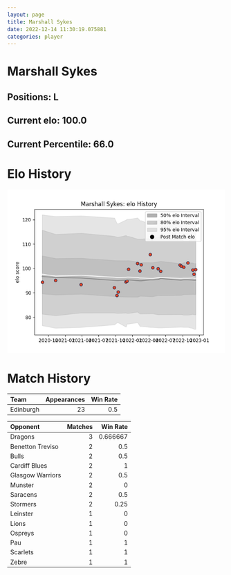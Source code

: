 ```yaml
---  
layout: page  
title: Marshall Sykes  
date: 2022-12-14 11:30:19.075881  
categories: player  
---
```

# Marshall Sykes

## Positions: L

## Current elo: 100.0

## Current Percentile: 66.0

# Elo History


![elo history](history_MarshallSykes.png)
# Match History


| Team      |   Appearances |   Win Rate |
|:----------|--------------:|-----------:|
| Edinburgh |            23 |        0.5 |

| Opponent         |   Matches |   Win Rate |
|:-----------------|----------:|-----------:|
| Dragons          |         3 |   0.666667 |
| Benetton Treviso |         2 |   0.5      |
| Bulls            |         2 |   0.5      |
| Cardiff Blues    |         2 |   1        |
| Glasgow Warriors |         2 |   0.5      |
| Munster          |         2 |   0        |
| Saracens         |         2 |   0.5      |
| Stormers         |         2 |   0.25     |
| Leinster         |         1 |   0        |
| Lions            |         1 |   0        |
| Ospreys          |         1 |   0        |
| Pau              |         1 |   1        |
| Scarlets         |         1 |   1        |
| Zebre            |         1 |   1        |